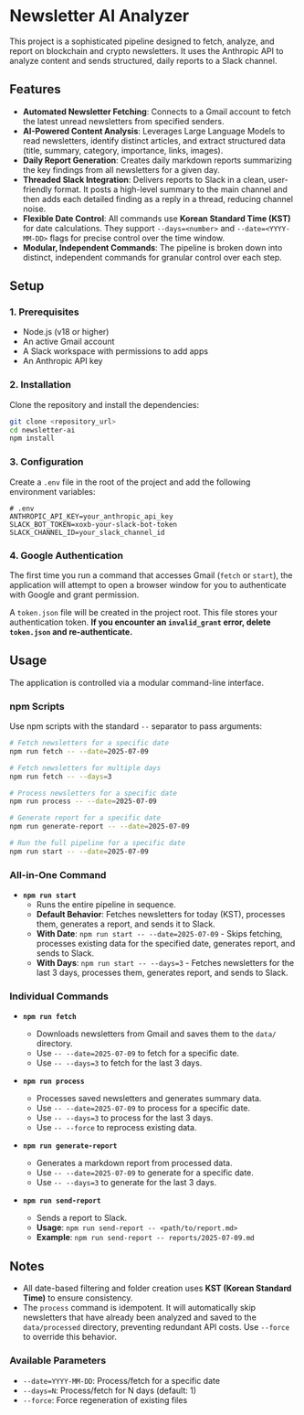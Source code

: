 # Newsletter AI Analyzer

This project is a sophisticated pipeline designed to fetch, analyze, and report on blockchain and crypto newsletters. It uses the Anthropic API to analyze content and sends structured, daily reports to a Slack channel.

## Features

- **Automated Newsletter Fetching**: Connects to a Gmail account to fetch the latest unread newsletters from specified senders.
- **AI-Powered Content Analysis**: Leverages Large Language Models to read newsletters, identify distinct articles, and extract structured data (title, summary, category, importance, links, images).
- **Daily Report Generation**: Creates daily markdown reports summarizing the key findings from all newsletters for a given day.
- **Threaded Slack Integration**: Delivers reports to Slack in a clean, user-friendly format. It posts a high-level summary to the main channel and then adds each detailed finding as a reply in a thread, reducing channel noise.
- **Flexible Date Control**: All commands use **Korean Standard Time (KST)** for date calculations. They support `--days=<number>` and `--date=<YYYY-MM-DD>` flags for precise control over the time window.
- **Modular, Independent Commands**: The pipeline is broken down into distinct, independent commands for granular control over each step.

## Setup

### 1. Prerequisites

- Node.js (v18 or higher)
- An active Gmail account
- A Slack workspace with permissions to add apps
- An Anthropic API key

### 2. Installation

Clone the repository and install the dependencies:

```bash
git clone <repository_url>
cd newsletter-ai
npm install
```

### 3. Configuration

Create a `.env` file in the root of the project and add the following environment variables:

```
# .env
ANTHROPIC_API_KEY=your_anthropic_api_key
SLACK_BOT_TOKEN=xoxb-your-slack-bot-token
SLACK_CHANNEL_ID=your_slack_channel_id
```

### 4. Google Authentication

The first time you run a command that accesses Gmail (`fetch` or `start`), the application will attempt to open a browser window for you to authenticate with Google and grant permission.

A `token.json` file will be created in the project root. This file stores your authentication token. **If you encounter an `invalid_grant` error, delete `token.json` and re-authenticate.**

## Usage

The application is controlled via a modular command-line interface.

### npm Scripts

Use npm scripts with the standard `--` separator to pass arguments:

```bash
# Fetch newsletters for a specific date
npm run fetch -- --date=2025-07-09

# Fetch newsletters for multiple days
npm run fetch -- --days=3

# Process newsletters for a specific date
npm run process -- --date=2025-07-09

# Generate report for a specific date
npm run generate-report -- --date=2025-07-09

# Run the full pipeline for a specific date
npm run start -- --date=2025-07-09
```

### All-in-One Command

- **`npm run start`**
  - Runs the entire pipeline in sequence.
  - **Default Behavior**: Fetches newsletters for today (KST), processes them, generates a report, and sends it to Slack.
  - **With Date**: `npm run start -- --date=2025-07-09` - Skips fetching, processes existing data for the specified date, generates report, and sends to Slack.
  - **With Days**: `npm run start -- --days=3` - Fetches newsletters for the last 3 days, processes them, generates report, and sends to Slack.

### Individual Commands

- **`npm run fetch`**

  - Downloads newsletters from Gmail and saves them to the `data/` directory.
  - Use `-- --date=2025-07-09` to fetch for a specific date.
  - Use `-- --days=3` to fetch for the last 3 days.

- **`npm run process`**

  - Processes saved newsletters and generates summary data.
  - Use `-- --date=2025-07-09` to process for a specific date.
  - Use `-- --days=3` to process for the last 3 days.
  - Use `-- --force` to reprocess existing data.

- **`npm run generate-report`**

  - Generates a markdown report from processed data.
  - Use `-- --date=2025-07-09` to generate for a specific date.
  - Use `-- --days=3` to generate for the last 3 days.

- **`npm run send-report`**
  - Sends a report to Slack.
  - **Usage**: `npm run send-report -- <path/to/report.md>`
  - **Example**: `npm run send-report -- reports/2025-07-09.md`

## Notes

- All date-based filtering and folder creation uses **KST (Korean Standard Time)** to ensure consistency.
- The `process` command is idempotent. It will automatically skip newsletters that have already been analyzed and saved to the `data/processed` directory, preventing redundant API costs. Use `--force` to override this behavior.

### Available Parameters

- `--date=YYYY-MM-DD`: Process/fetch for a specific date
- `--days=N`: Process/fetch for N days (default: 1)
- `--force`: Force regeneration of existing files
